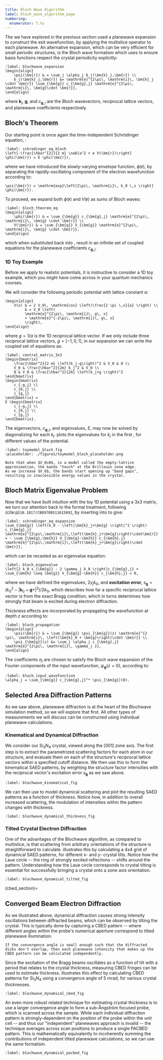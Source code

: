 ```yaml
---
title: Bloch Wave Algorithm
label: bloch_wave_algorithm_page
numbering:
  enumerator: 7.%s
---
```


The [](#prism_algorithm_page) we have explored in the previous section used a planewave expansion to construct the exit wavefunction, by applying the multislice operator to each planewave.
An alternative expansion, which can be very efficient for small periodic structures, is the Bloch wave formalism which uses [](wiki:Bloch's_theorem) to ensure basis functions respect the crystal periodicity explicitly:
```{math}
:label: blochwave_expansion
\begin{align}
    \psi(\bm{r}) & = \sum_j \alpha_j b_j(\bm{k}_j,\bm{r}) \\
    b_j(\bm{k}_j,\bm{r}) &= \mathrm{e}^{2\pi\, \mathrm{i}\, \bm{k}_j \cdot \bm{r}} \sum_{\bm{g}} c_{\bm{g},j} \mathrm{e}^{2\pi\, \mathrm{i}\, \bm{g}\cdot \bm{r}},
\end{align}
```
where $\bm{k}_j$, $\bm{g}$, and $c_{\bm{g},j}$ are the Bloch wavevectors, reciprocal lattice vectors, and planewave coefficients respectively.

## Bloch's Theorem

Our starting point is once again the time-independent Schrödinger equation, [](#schrodinger_eq):

```{math}
:label: schrodinger_eq_bloch
\left[-\frac{\hbar^{2}}{2 m} \nabla^2 + e V(\bm{r})\right] \phi(\bm{r}) = E \phi(\bm{r}),
```
where we have introduced the slowly-varying envelope function, $\phi(\bm{r})$, by separating the rapidly-oscillating component of the electron wavefunction according to:
```{math}
\psi(\bm{r}) = \mathrm{exp}\left[2\pi\, \mathrm{i}\, k_0 \,z \right] \phi(\bm{r}).
```

To proceed, we expand both $\phi(\bm{r})$ and $V(\bm{r})$ as sums of Bloch waves:
```{math}
:label: bloch_theorem_eq
\begin{align}
    \phi(\bm{r}) & = \sum_{\bm{g}} c_{\bm{g},j} \mathrm{e}^{2\pi\, \mathrm{i}\, \bm{g} \cdot \bm{r}} \\
    V(\bm{r}) & = \sum_{\bm{g}} V_{\bm{g}} \mathrm{e}^{2\pi\, \mathrm{i}\, \bm{g} \cdot \bm{r}},
\end{align}
```
which when substituted back into [](#schrodinger_eq_bloch), result in an infinite set of coupled equations for the planewave coefficients $c_{\bm{g},j}$.

### 1D Toy Example

Before we apply [](#bloch_theorem_eq) to realistic potentials, it is instructive to consider a 1D toy example, which you might have come across in your quantum mechanics courses.

We will consider the following periodic potential with lattice constant $a$:
```{math}
\begin{align}
    V(x) & = 2 V_0\, \mathrm{cos} \left(\frac{2 \pi \,x}{a} \right) \\
         & = V_0 \left(
         \mathrm{e}^{2\pi\, \mathrm{i}\, g\, x} 
         + \mathrm{e}^{-2\pi\, \mathrm{i}\, g\, x} 
         \right),
\end{align}
```
where $g=1/a$ is the 1D reciprocal lattice vector.
If we only include three reciprocal lattice vectors, $g=[-1,0,1]$, in our expansion we can write the coupled set of equations as:

```{math}
:label: central_matrix_3x3
\begin{bmatrix}
    \frac{\hbar^2}{2 m} \left(k_j-g\right)^2 & V_0 & 0 \\
    V_0 & \frac{\hbar^2}{2m} k_j^2 & V_0 \\
    0 & V_0 & \frac{\hbar^2}{2m} \left(k_j+g \right)^2
\end{bmatrix} 
\begin{bmatrix}
    c_{-g,j} \\
    c_{0,j} \\
    c_{g,j}
\end{bmatrix} =
E \begin{bmatrix}
    c_{-g,j} \\
    c_{0,j} \\
    c_{g,j}
\end{bmatrix}.
```

The eigenvectors, $c_{\bm{g},j}$, and eigenvalues, $E$, may now be solved by diagonalizing [](#central_matrix_3x3) for each $k_j$.
[](#toymodel_bloch_fig) plots the eigenvalues for $k_j$ in the first [](wiki:Brillouin_zone), for different values of the potential.

```{figure} #app:toymodel_bloch_widget
:label: toymodel_bloch_fig
:placeholder: ./figures/toymodel_bloch_placeholder.png
```

```{note} Bandgaps
Note that when $V_0=0$, in a model called the empty-lattice approximation, the bands "touch" at the Brillouin zone edge.
As we increase $V_0$, the bands start opening up "band gaps", resulting in inaccessible energy values in the crystal.
```

## Bloch Matrix Eigenvalue Problem

Now that we have built intuition with the toy 1D potential using a 3x3 matrix, we turn our attention back to the formal treatment, following {cite:p}`10.1017/CBO9780511615092`,  by inserting [](#bloch_theorem_eq) into [](#schrodinger_eq_bloch) to give:
```{math}
:label: schrodinger_eq_expansion
\sum_{\bm{g}} \left(k_0 - \left|\bm{k}_j+\bm{g} \right|^2 \right) c_{\bm{g},j} \mathrm{e}^{2\pi\,\mathrm{i}\,\left(\bm{k}_j+\bm{g}\right)\cdot\bm{r}} = - \sum_{\bm{g},\bm{h}} V_{\bm{g}-\bm{h}} c_{\bm{h},j} \mathrm{e}^{2\pi\,\mathrm{i}\,\left(\bm{k}_j+\bm{g}\right)\cdot \bm{r}},
```
which can be recasted as an eigenvalue equation:
```{math}
:label: bloch_eigenvalue
\left[2 k_0 s_{\bm{g}} - 2 \gamma_j k_0 \right]c_{\bm{g},j} + \sum_{\bm{h} \neq \bm{g}} V_{\bm{g}-\bm{h}} c_{\bm{h},j} = 0,
```
where we have defined the eigenvalues, $2\gamma_j k_0$, and **excitation error**, $s_{\bm{g}} = \left(k_0^2 - \left| \bm{k}_0 + \bm{g} +  \right|^2 \right)/2k_0$, which describes how far a specific reciprocal lattice vector is from the exact Bragg condition, which in turns determines how strongly that beam is excited during electron diffraction.

Thickness effects are incorporated by propagating the wavefunction at depth $z$ according to:
```{math}
:label: bloch_propagation
\begin{align}
    \psi(\bm{r}) & = \sum_{\bm{g}} \psi_{\bm{g}}(z) \mathrm{e}^{2 \pi\, \mathrm{i}\, \left(\bm{k}_0 + \bm{g}\right)\cdot \bm{r}} \\
    \psi_{\bm{g}}(z) &= \sum_j \alpha_j c_{\bm{g},j} \mathrm{e}^{2\pi\, \mathrm{i}\, \gamma_j z},
\end{align}
```
The coefficients $\alpha_j$ are chosen to satisfy the Bloch wave expansion of the Fourier components of the input wavefunction, $\psi_{\bm{g}}(z=0)$, according to:

```{math}
:label: bloch_input_wavefunction
\alpha_j = \sum_{\bm{g}} c_{\bm{g},j}^* \psi_{\bm{g}}(0).
```

## Selected Area Diffraction Patterns

As we saw above, planewave diffraction is at the heart of the Blochwave simulation method, so we will explore that first.
All other types of measurements we will discuss can be constructed using individual planewave calculations.

### Kinematical and Dynamical Diffraction

We consider our Si$_3$N$_4$ crystal, viewed along the [001] zone axis.
The first step is to extract the parametrized scattering factors for each atom in our structure, and evaluate them on each of the structure's reciprocal lattice vectors within a specified cutoff distance.
We then use this to form the kinematical SAED patterns, by weighting the structure factor intensities with the reciprocal vector's excitation error $s_{\bm{g}}$ as we saw above.

```{figure} #app:blochwave_kinematical
:label: blochwave_kinematical_fig
```

We can then use [](#bloch_propagation) to model dynamical scattering and plot the resulting SAED patterns as a function of thickness.
Notice how, in addition to overall increased scattering, the modulation of intensities within the pattern changes with thickness.

```{figure} #app:blochwave_thickness
:label: blochwave_dynamical_thickness_fig
```

### Tilted Crystal Electron Diffraction

One of the advantages of the Blochwave algorithm, as compared to multislice, is that scattering from arbitrary orientations of the structure is straightforward to calculate.
[](#blochwave_dynamical_tilted_fig) illustrates this by calculating a 4x4 grid of dynamical SAED patterns, for different x- and y- crystal tilts.
Notice how the Laue circle -- the ring of strongly excited reflections -- shifts around the pattern.
Understanding how the Laue circle corresponds to crystal tilting is essential for successfully bringing a crystal onto a zone axis orientation.

```{figure} #app:blochwave_tilted
:label: blochwave_dynamical_tilted_fig
```

(cbed_section)=
## Converged Beam Electron Diffraction

As we illustrated above, dynamical diffraction causes strong intensity oscillations between diffracted beams, which can be observed by tilting the crystal.
This is typically done by capturing a CBED pattern -- where different angles within the probe's numerical aperture correspond to tilted planewave illumination.

```{note} 
If the convergence angle is small enough such that the diffracted disks don't overlap, then each planewave intensity that makes up the CBED pattern can be calculated independently.
```

Since the excitation of the Bragg beams oscillates as a function of tilt with a period that relates to the crystal thickness, measuring CBED fringes can be used to estimate thickness.
[](#blochwave_dynamical_cbed_fig) illustrates this effect by calculating CBED patterns for Si$_3$N$_4$ using a convergence angle of 5 mrad, for various crystal thicknesses.

```{figure} #app:blochwave_cbed
:label: blochwave_dynamical_cbed_fig
```

An even more robust related technique for estimating crystal thickness is to use a larger convergence angle to form a sub-Ångström focused probe, which is scanned across the sample.
While each individual diffraction pattern is strongly-dependent on the position of the probe within the unit cell -- and thus our "independent" planewaves approach is invalid -- the technique averages across scan positions to produce a single PACBED pattern.
This is mathematically equivalently to incoherently summing the contributions of independent tilted planewave calculations, so we can use the same formalism.

```{figure} #app:blochwave_pacbed
:label: blochwave_dynamical_pacbed_fig
```
